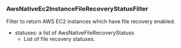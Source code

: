 ### AwsNativeEc2InstanceFileRecoveryStatusFilter
Filter to return AWS EC2 instances which have file recovery enabled.

- statuses: a list of AwsNativeFileRecoveryStatuss
  - List of file recovery statuses.
